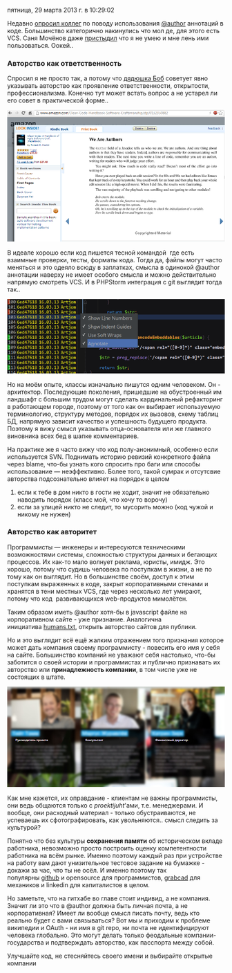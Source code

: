 пятница, 29 марта 2013 г. в 10:29:02

Недавно [опросил коллег](https://www.facebook.com/groups/219298153773/permalink/10151495718608774/) по поводу использования [@author](http://www.phpdoc.org/docs/latest/for-users/phpdoc/tags/author.html) аннотаций в коде. Большинство категорично накинулись что мол де, для этого есть VCS. Саня Мочёнов даже [пристыдил](https://vimeo.com/62849104#t=29m10s) что я не умею и мне лень ими пользоваться. Оокей..

### Авторство как ответственность

Спросил я не просто так, а потому что [дядюшка Боб](https://twitter.com/unclebobmartin) советует явно указывать авторство как проявление ответственности, открытости, профессионализма. Конечно тут может встать вопрос а не устарел ли его совет в практической форме..

![](img/clean_code_author.png)

В идеале хорошо если код пишется тесной командой  где есть взаимные проверки, тесты, форматы кода. Тогда да, файлы могут часто меняться и это одеяло всюду в заплатках, смысла в одинокой @author аннотации наверху не имеет особого смысла и можно действительно напрямую смотреть VCS. И в PHPStorm интеграция с git выглядит тогда так..

![](img/author_resolution_phpstorm_git.png)


Но на моём опыте, классы изначально пишутся одним человеком. Он - архитектор. Последующие поколения, пришедшие на обустроенный им ландшафт с большим трудом могут сделать кардинальный рефакторинг в работающем городе, поэтому от того как он выбирает используемую терминологию, структуру методов, порядок их вызовов, схему таблиц БД, напрямую зависит качество и успешность будущего продукта. Поэтому я вижу смысл указывать отца-основателя или же главного виновника всех бед в шапке комментариев.

На практике же я часто вижу что код полу-анонимный, особенно если используется SVN. Поднимать историю ревизий конкретного файла через blame, что-бы узнать кого спросить про баги или способы использование — неэффективно. Более того, такой сумрак и отсутсвие авторства подсознательно влияет на порядок в целом

1. если к тебе в дом никто в гости не ходит, значит не обязательно наводить порядок (класс мой, что хочу то ворочу)  
2. если за улицей никто не следит, то мусорить можно (код чужой и никому не нужен)

### Авторство как авторитет

Программисты — инженеры и интересуются техническими возможностями системы, сложностью структуры данных и бегающих процессов. Их как-то мало волнует реклама, юристы, имидж. Это хорошо, потому что судишь человека по поступкам в жизни, а не по тому как он выглядит. Но в большинстве своём, доступ к этим поступкам выраженных в коде, закрыт корпоративными стенами и хранятся в тени местных VCS, где через несколько лет умирают, потому что код  развивающихся web-продуктов мимолётен.

Таким образом иметь @author хотя-бы в javascript файле на корпоративном сайте - уже признание. Аналогична инициатива [humans.txt](http://humanstxt.org/RU), открыть авторство сайтов для публики. 

Но и это выглядит всё ещё жалким отражением того признания которое может дать компания своему программисту - повесить его имя у себя на сайте. Большинство компаний не уважают себя настолько, что-бы заботится о своей истории и программистах и публично признавать их авторство или **принадлежность компании**, в том числе уже не состоящих в штате.

![](img/programmers_forgotten.jpg)


Как мне кажется, их оправдание - клиентам не важны программисты, они ведь общаются только с _proektijuht_'ами, т.е. менеджерами. И вообще, они расходный материал - только обустраиваются, не успеваешь их сфотографировать, как увольняются.. смысл следить за культурой?

Понятно что без культуры **сохранения памяти** об историческом вкладе работника, невозможно просто построить оценку компетентности работника на всём рынке. Именно поэтому каждый раз при устройстве на работу вам дают унизительное тестовое задание на бумажке - докажи за час, что ты не осёл. И именно поэтому так популярны [github](https://github.com/) и opensource для программистов, [grabcad](http://grabcad.com/) для механиков и linkedin для капиталистов в целом. 

Но заметьте, что на гитхабе во главе стоит индивид, а не компания. Значит ли это что в @author должна быть личная почта, а не корпоративная? Имеет ли вообще смысл писать почту, ведь кто реально будет с вами связываться? Вот мы и приходим к проблеме википедии и OAuth - ни имя в git repo, ни почта не идентифицируют человека глобально. Это могут делать только феодальные компании-государства и подтверждать авторство, как пасспорта между собой.

Улучшайте код, не стесняйтесь своего имени и выбирайте открытые компании